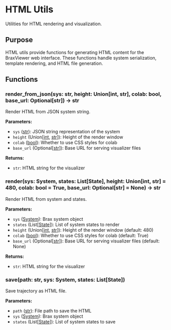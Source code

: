 # HTML Utils

Utilities for HTML rendering and visualization.

## Purpose

HTML utils provide functions for generating HTML content for the BraxViewer web interface. These functions handle system serialization, template rendering, and HTML file generation.

## Functions

### render_from_json(sys: str, height: Union[int, str], colab: bool, base_url: Optional[str]) -> str

Render HTML from JSON system string.

**Parameters:**
- `sys` ([str](https://docs.python.org/3/library/stdtypes.html#text-sequence-type-str)): JSON string representation of the system
- `height` (Union[[int](https://docs.python.org/3/c-api/long.html), [str](https://docs.python.org/3/library/stdtypes.html#text-sequence-type-str)]): Height of the render window
- `colab` ([bool](https://docs.python.org/3/c-api/bool.html)): Whether to use CSS styles for colab
- `base_url` (Optional[[str](https://docs.python.org/3/library/stdtypes.html#text-sequence-type-str)]): Base URL for serving visualizer files

**Returns:**
- `str`: HTML string for the visualizer

### render(sys: System, states: List[State], height: Union[int, str] = 480, colab: bool = True, base_url: Optional[str] = None) -> str

Render HTML from system and states.

**Parameters:**
- `sys` ([System](https://github.com/google/brax/blob/main/brax/base.py)): Brax system object
- `states` (List[[State](https://github.com/google/brax/blob/main/brax/envs/base.py)]): List of system states to render
- `height` (Union[[int](https://docs.python.org/3/c-api/long.html), [str](https://docs.python.org/3/library/stdtypes.html#text-sequence-type-str)]): Height of the render window (default: 480)
- `colab` ([bool](https://docs.python.org/3/c-api/bool.html)): Whether to use CSS styles for colab (default: True)
- `base_url` (Optional[[str](https://docs.python.org/3/library/stdtypes.html#text-sequence-type-str)]): Base URL for serving visualizer files (default: None)

**Returns:**
- `str`: HTML string for the visualizer

### save(path: str, sys: System, states: List[State])

Save trajectory as HTML file.

**Parameters:**
- `path` ([str](https://docs.python.org/3/library/stdtypes.html#text-sequence-type-str)): File path to save the HTML
- `sys` ([System](https://github.com/google/brax/blob/main/brax/base.py)): Brax system object
- `states` (List[[State](https://github.com/google/brax/blob/main/brax/envs/base.py)]): List of system states to save 